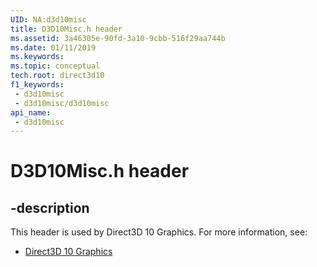 ```yaml
---
UID: NA:d3d10misc
title: D3D10Misc.h header
ms.assetid: 3a46305e-90fd-3a10-9cbb-516f29aa744b
ms.date: 01/11/2019
ms.keywords: 
ms.topic: conceptual
tech.root: direct3d10
f1_keywords:
 - d3d10misc
 - d3d10misc/d3d10misc
api_name:
 - d3d10misc
---
```


# D3D10Misc.h header


## -description

This header is used by Direct3D 10 Graphics. For more information, see:

- [Direct3D 10 Graphics](../_direct3d10/index.md)

